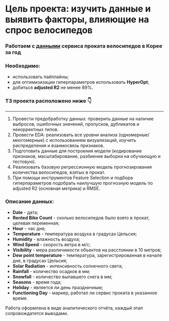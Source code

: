 # Цель проекта: изучить данные и выявить факторы, влияющие на спрос велосипедов
### Работаем с [данными](https://github.com/sergigusev/Datasets/blob/main/seoul_bike_data.csv) сервиса проката велосипедов в Корее за год
### Необходимо: 
- использовать пайплайны;
- для оптимизизации гиперпараметров использовать **HyperOpt**;
- добиться **adjusted R2** не менее 89%.

### ТЗ проекта расположено ниже 👇
___________________________________________________________________________________________________________________________
1) Провести предобработку данных: проверить данные на наличие выбросов, ошибочных значений, пропусков, дубликатов и некорректных типов.  
2) Провести EDA: реализовать все уровни анализа (одномерные/многомерные) с использованием визуализаций, изучить распределения и взаимосвязь признаков.  
3) Подготовить данные для построения модели (кодирование признаков, масштабирование, разбиение выборки на обучающую и тестовую).  
4) Реализовать базовую регрессионную модель прогнозирования количества велосипедов, взятых в прокат.  
5) При помощи инструментов Feature Selection и подбора гиперпараметров подобрать наилучшую прогнозную модель по adjusted R2 (основная метрика) и RMSE.

### Описание данных:
- **Date** - дата;
- **Rented Bike Count** - сколько велосипедов было взято в прокат, целевая переменная;
- **Hour** - час дня;
- **Temperature** - температура воздуха в градусах Цельсия;
- **Humidity** - влажность воздуха;
- **Wind Speed** - скорость ветра в м/с;
- **Visibility** - мера различимости объектов на расстоянии в 10 метров;
- **Dew point temperature** -  температура, зарегистрированная в начале дня, в градусах Цельсия;
- **Solar Radiation** - интенсивность солнечного света;
- **Rainfall** - количество осадков в мм;
- **Snowfall** - количество выпавшего снега в мм;
- **Seasons** - время года;
- **Holiday** - является ли день праздничным;
- **Functioning Day** - маркер, работал ли сервис проката в указанное время.

Работа оформлена в виде аналитического отчёта, каждый этап сопровождатется выводами.
  

